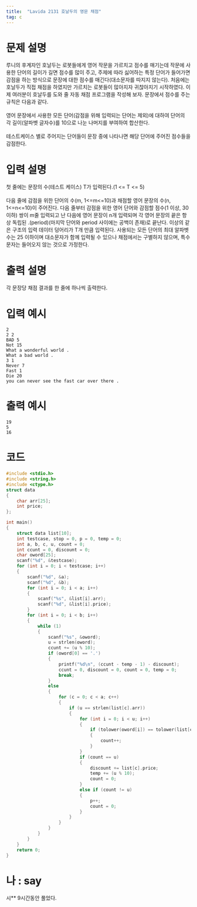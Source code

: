 ```yaml
---
title:  "Lavida 2131 호날두의 영문 채점"
tag: c
---
```

# 문제 설명
루니의 후계자인 호날두는 로봇들에게 영어 작문을 가르치고 점수를 매기는데 작문에 사용한 단어의 길이가 길면 점수를 많이 주고, 주제에 따라 싫어하는 특정 단어가 들어가면 감점을 하는 방식으로 문장에 대한 점수를 매긴다(대소문자를 따지지 않는다). 처음에는 호날두가 직접 채점을 하였지만 가르치는 로봇들이 많아지자 귀찮아지기 시작하였다. 이제 여러분이 호날두를 도와 줄 자동 채점 프로그램을 작성해 보자. 문장에서 점수를 주는 규칙은 다음과 같다.<br>
<br>
영어 문장에서 사용한 모든 단어(감점을 위해 입력되는 단어는 제외)에 대하여 단어의 각 길이(알파벳 글자수)를 10으로 나눈 나머지를 부여하여 합산한다.<br>
<br>
테스트케이스 별로 주어지는 단어들이 문장 중에 나타나면 해당 단어에 주어진 점수들을 감점한다.
<br>

# 입력 설명
첫 줄에는 문장의 수(테스트 케이스) T가 입력된다.(1 <= T <= 5)<br>
<br>
다음 줄에 감점을 위한 단어의 수(m, 1<=m<=10)과 채점할 영어 문장의 수(n, 1<=n<=10)이 주어진다. 다음 줄부터 감점을 위한 영어 단어와 감점할 점수(1 이상, 30 이하) 쌍이 m줄 입력되고 난 다음에 영어 문장이 n개 입력되며 각 영어 문장의 끝은 항상 독립된 .(period)(마지막 단어와 period 사이에는 공백이 존재)로 끝난다. 이상의 같은 구조의 입력 데이터 덩어리가 T개 만큼 입력된다. 사용되는 모든 단어의 최대 알파벳 수는 25 이하이며 대소문자가 함께 입력될 수 있으나 채점에서는 구별하지 않으며, 특수문자는 들어오지 않는 것으로 가정한다.

# 출력 설명
각 문장당 채점 결과를 한 줄에 하나씩 출력한다. 

# 입력 예시
```
2
2 2
BAD 5
Not 15
What a wonderful world .
What a bad world .
3 1
Never 7
Fast 1
Die 20
you can never see the fast car over there .
```
# 출력 예시
```
19
5
16
```
# 코드

```c
#include <stdio.h>
#include <string.h>
#include <ctype.h>
struct data
{
	char arr[25];
	int price;
};

int main()
{
	struct data list[10];
	int testcase, stop = 0, p = 0, temp = 0;
	int a, b, c, u, count = 0;
	int ccunt = 0, discount = 0;
	char oword[25];
	scanf("%d", &testcase);
	for (int i = 0; i < testcase; i++)
	{
		scanf("%d", &a);
		scanf("%d", &b);
		for (int i = 0; i < a; i++)
		{
			scanf("%s", &list[i].arr);
			scanf("%d", &list[i].price);
		}
		for (int i = 0; i < b; i++)
		{
			while (1)
			{
				scanf("%s", &oword);
				u = strlen(oword);
				ccunt += (u % 10);
				if (oword[0] == '.')
				{
					printf("%d\n", (ccunt - temp - 1) - discount);
					ccunt = 0, discount = 0, count = 0, temp = 0;
					break;
				}
				else
				{
					for (c = 0; c < a; c++)
					{
						if (u == strlen(list[c].arr))
						{
							for (int i = 0; i < u; i++)
							{
								if (tolower(oword[i]) == tolower(list[c].arr[i]))
								{
									count++;
								}
							}
							if (count == u)
							{
								discount += list[c].price;
								temp += (u % 10);
								count = 0;
							}
							else if (count != u)
							{
								p++;
								count = 0;
							}
						}
					}
				}
			}
		}
	}
	return 0;
}
```

# 나 : say
시** 9시간동안 풀었다.